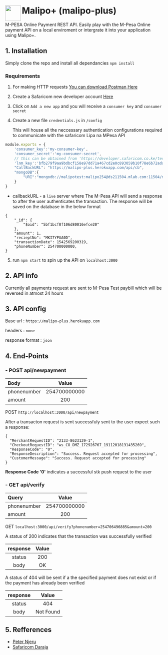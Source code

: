 # Malipo+ (malipo-plus) <img src ="https://github.com/EdwinWalela/malipoplus/blob/master/logo.png" align="left" width="50" height="50"/>

M-PESA Online Payment REST API. Easily play with the M-Pesa Online payment API on a local enviroment or intergrate it into your application using Malipo+.
## 1. Installation
Simply clone the repo and install all dependancies `npm install`

### Requirements
1. For making HTTP requests [You can download Postman Here](https://www.getpostman.com/apps)
2. Create a Safaricom new developer account [Here](https://developer.safaricom.co.ke/login-register) 
3. Click on `Add a new app` and you will receive a `consumer key` and `consumer secret`
4. Create a new file `credentials.js` in `/config` 

    This will house all the neccessary authentication configurations required to communicate with the safaricom Lipa na MPesa API

```javascript
module.exports = {
    'consumer_key':'my-consumer-key',
    'consumer_secret':'my-consumer-secret',
    // this can be obtained from 'https://developer.safaricom.co.ke/test_credentials'
    'lnm_key':'bfb279f9aa9bdbcf158e97dd71a467cd2e0c893059b10f78e6b72ada1ed2c919',
    "CallBackURL": "https://malipo-plus.herokuapp.com/api/cb",
    "mongoDB":{
        "URI":"mongodb://malipotest:malipo254@ds211504.mlab.com:11504/malipoplus"
    }
}
```

* callbackURL - a `live` server where The M-Pesa API will send a response to after the user authenticates the transaction. The response
will be saved on the database in the below format
```
{
    "_id": {
        "$oid": "5bf1bcf0f106d80016efce20"
    },
    "amount": 1,
    "recieptNo": "MKI7YPUA0D",
    "transactionDate": 1542569200319,
    "phoneNumber": 254700000000,
}
```
5. run `npm start` to spin up the API on `localhost:3000`

## 2. API info
Currently all payments request are sent to M-Pesa Test paybill which will be reversed in atmost 24 hours

## 3. API config
Base url : `https://malipo-plus.herokuapp.com`

headers : `none`

response format : `json`

## 4. End-Points

### - POST api/newpayment
| Body           | Value        |
| :------------- |:------------:|
| phonenumber    | 254700000000 |
| amount         | 200          |

  POST `http://localhost:3000/api/newpayment`

  After a transacton request is sent successfuly sent to the user expect such a response:
  ```
  {
    "MerchantRequestID": "2133-8623129-1",
    "CheckoutRequestID": "ws_CO_DMZ_172926767_19112018131435269",
    "ResponseCode": "0",
    "ResponseDescription": "Success. Request accepted for processing",
    "CustomerMessage": "Success. Request accepted for processing"
  }
  ```
  **Response Code '0'** indicates a successful stk push request to the user

### - GET api/verify
| Query          | Value        |
| :------------- |:------------:|
| phonenumber    | 254700000000 |
| amount         | 200          |


   GET `localhost:3000/api/verify?phonenumber=254706496885&amount=200`
     
   A status of 200 indicates that the transaction was successfully verified 
    
   | response| Value |
   | :-----: |:-----:|
   | status  |  200  |
   | body    |  OK   |
   
   
   A status of 404 will be sent if a the specified payment does not exist or if the payment has already been verified
   
   | response| Value |
   | :-----: |:-----:|
   | status  | 404 |
   | body    | Not Found  |
   
  
 ## 5. Refferences
  * [Peter Njeru](https://peternjeru.co.ke/safdaraja/ui/)
  * [Safaricom Daraja](https://developer.safaricom.co.ke/)
